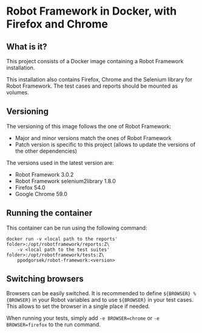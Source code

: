 # Robot Framework in Docker, with Firefox and Chrome

## What is it?

This project consists of a Docker image containing a Robot Framework installation.

This installation also contains Firefox, Chrome and the Selenium library for Robot Framework. The test cases and reports should be mounted as volumes.

## Versioning

The versioning of this image follows the one of Robot Framework:

* Major and minor versions match the ones of Robot Framework
* Patch version is specific to this project (allows to update the versions of the other dependencies)

The versions used in the latest version are:

* Robot Framework 3.0.2
* Robot Framework selenium2library 1.8.0
* Firefox 54.0
* Google Chrome 59.0

## Running the container

This container can be run using the following command:

    docker run -v <local path to the reports' folder>:/opt/robotframework/reports:Z\
        -v <local path to the test suites' folder>:/opt/robotframework/tests:Z\
        ppodgorsek/robot-framework:<version>

## Switching browsers

Browsers can be easily switched. It is recommended to define `${BROWSER} %{BROWSER}` in your Robot variables and to use `${BROWSER}` in your test cases. This allows to set the browser in a single place if needed.

When running your tests, simply add `-e BROWSER=chrome` or `-e BROWSER=firefox` to the run command.
